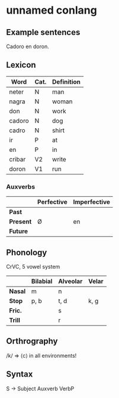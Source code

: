 # unnamed conlang

## Example sentences

Cadoro en doron.

## Lexicon

| Word     | Cat. | Definition           |
|----------|------|----------------------|
| neter    | N    | man                  |
| nagra    | N    | woman                |
| don      | N    | work                 |
| cadoro   | N    | dog                  |
| cadro    | N    | shirt                |
| ir       | P    | at                   |
| en       | P    | in                   |
| cribar   | V2   | write                |
| doron    | V1   | run                  |

### Auxverbs

|              | Perfective | Imperfective |
|--------------|------------|--------------|
| **Past**     |            |              |
| **Present**  | Ø          | en           |
| **Future**   |            |              |

## Phonology

CrVC, 5 vowel system

|           | Bilabial | Alveolar | Velar |
|-----------|----------|----------|-------|
| **Nasal** | m        | n        |       |
| **Stop**  | p, b     | t, d     | k, g  |
| **Fric.** |          | s        |       |
| **Trill** |          | r        |       |

## Orthrography

/k/ => ⟨c⟩ in all environments!

## Syntax
S -> Subject Auxverb VerbP
